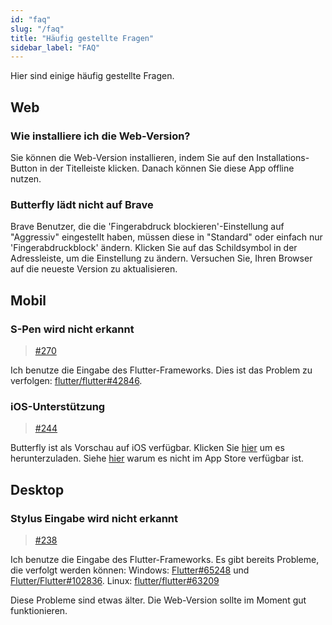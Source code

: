 ```yaml
---
id: "faq"
slug: "/faq"
title: "Häufig gestellte Fragen"
sidebar_label: "FAQ"
---
```


Hier sind einige häufig gestellte Fragen.

## Web

### Wie installiere ich die Web-Version?

Sie können die Web-Version installieren, indem Sie auf den Installations-Button in der Titelleiste klicken. Danach können Sie diese App offline nutzen.

### Butterfly lädt nicht auf Brave

Brave Benutzer, die die 'Fingerabdruck blockieren'-Einstellung auf "Aggressiv" eingestellt haben, müssen diese in "Standard" oder einfach nur 'Fingerabdruckblock' ändern. Klicken Sie auf das Schildsymbol in der Adressleiste, um die Einstellung zu ändern. Versuchen Sie, Ihren Browser auf die neueste Version zu aktualisieren.

## Mobil

### S-Pen wird nicht erkannt

> [#270](https://github.com/LinwoodDev/Butterfly/issues/270)

Ich benutze die Eingabe des Flutter-Frameworks. Dies ist das Problem zu verfolgen: [flutter/flutter#42846](https://github.com/flutter/flutter/issues/42846).

### iOS-Unterstützung

> [#244](https://github.com/LinwoodDev/Butterfly/issues/244)

Butterfly ist als Vorschau auf iOS verfügbar. Klicken Sie [hier](https://butterfly.linwood.dev/downloads/ios) um es herunterzuladen. Siehe [hier](https://github.com/LinwoodDev/Butterfly/issues/244#issuecomment-1935460878) warum es nicht im App Store verfügbar ist.

## Desktop

### Stylus Eingabe wird nicht erkannt

> [#238](https://github.com/LinwoodDev/Butterfly/issues/238)

Ich benutze die Eingabe des Flutter-Frameworks. Es gibt bereits Probleme, die verfolgt werden können: Windows: [Flutter#65248](https://github.com/flutter/flutter/issues/65248) und [Flutter/Flutter#102836](https://github.com/flutter/flutter/issues/102836). Linux: [flutter/flutter#63209](https://github.com/flutter/flutter/issues/63209)

Diese Probleme sind etwas älter. Die Web-Version sollte im Moment gut funktionieren.
